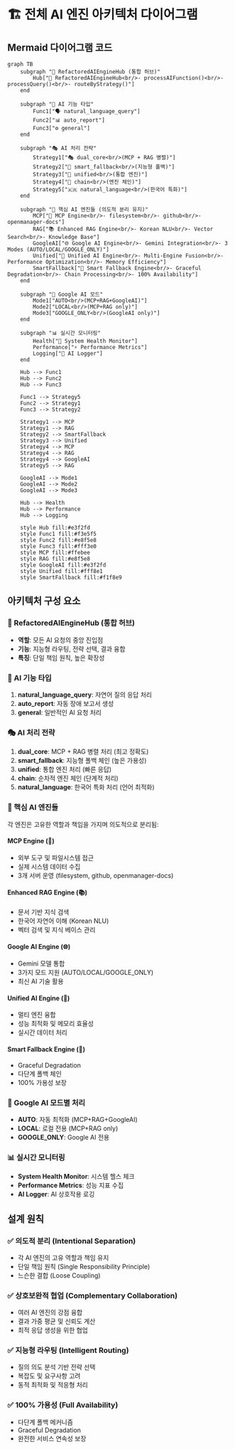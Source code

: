 # 🏗️ 전체 AI 엔진 아키텍처 다이어그램

## Mermaid 다이어그램 코드

```mermaid
graph TB
    subgraph "🎯 RefactoredAIEngineHub (통합 허브)"
        Hub["🚀 RefactoredAIEngineHub<br/>- processAIFunction()<br/>- processQuery()<br/>- routeByStrategy()"]
    end

    subgraph "🔄 AI 기능 타입"
        Func1["🗣️ natural_language_query"]
        Func2["📊 auto_report"]
        Func3["⚙️ general"]
    end

    subgraph "🎭 AI 처리 전략"
        Strategy1["🎭 dual_core<br/>(MCP + RAG 병렬)"]
        Strategy2["🧠 smart_fallback<br/>(지능형 폴백)"]
        Strategy3["🚀 unified<br/>(통합 엔진)"]
        Strategy4["🔗 chain<br/>(엔진 체인)"]
        Strategy5["🇰🇷 natural_language<br/>(한국어 특화)"]
    end

    subgraph "🤖 핵심 AI 엔진들 (의도적 분리 유지)"
        MCP["🔧 MCP Engine<br/>- filesystem<br/>- github<br/>- openmanager-docs"]
        RAG["📚 Enhanced RAG Engine<br/>- Korean NLU<br/>- Vector Search<br/>- Knowledge Base"]
        GoogleAI["🌐 Google AI Engine<br/>- Gemini Integration<br/>- 3 Modes (AUTO/LOCAL/GOOGLE_ONLY)"]
        Unified["🚀 Unified AI Engine<br/>- Multi-Engine Fusion<br/>- Performance Optimization<br/>- Memory Efficiency"]
        SmartFallback["🧠 Smart Fallback Engine<br/>- Graceful Degradation<br/>- Chain Processing<br/>- 100% Availability"]
    end

    subgraph "🔄 Google AI 모드"
        Mode1["AUTO<br/>(MCP+RAG+GoogleAI)"]
        Mode2["LOCAL<br/>(MCP+RAG only)"]
        Mode3["GOOGLE_ONLY<br/>(GoogleAI only)"]
    end

    subgraph "📊 실시간 모니터링"
        Health["🏥 System Health Monitor"]
        Performance["⚡ Performance Metrics"]
        Logging["📝 AI Logger"]
    end

    Hub --> Func1
    Hub --> Func2
    Hub --> Func3

    Func1 --> Strategy5
    Func2 --> Strategy1
    Func3 --> Strategy2

    Strategy1 --> MCP
    Strategy1 --> RAG
    Strategy2 --> SmartFallback
    Strategy3 --> Unified
    Strategy4 --> MCP
    Strategy4 --> RAG
    Strategy4 --> GoogleAI
    Strategy5 --> RAG

    GoogleAI --> Mode1
    GoogleAI --> Mode2
    GoogleAI --> Mode3

    Hub --> Health
    Hub --> Performance
    Hub --> Logging

    style Hub fill:#e3f2fd
    style Func1 fill:#f3e5f5
    style Func2 fill:#e8f5e8
    style Func3 fill:#fff3e0
    style MCP fill:#ffebee
    style RAG fill:#e8f5e8
    style GoogleAI fill:#e3f2fd
    style Unified fill:#fff8e1
    style SmartFallback fill:#f1f8e9
```

## 아키텍처 구성 요소

### 🎯 RefactoredAIEngineHub (통합 허브)

- **역할**: 모든 AI 요청의 중앙 진입점
- **기능**: 지능형 라우팅, 전략 선택, 결과 융합
- **특징**: 단일 책임 원칙, 높은 확장성

### 🔄 AI 기능 타입

1. **natural_language_query**: 자연어 질의 응답 처리
2. **auto_report**: 자동 장애 보고서 생성
3. **general**: 일반적인 AI 요청 처리

### 🎭 AI 처리 전략

1. **dual_core**: MCP + RAG 병렬 처리 (최고 정확도)
2. **smart_fallback**: 지능형 폴백 체인 (높은 가용성)
3. **unified**: 통합 엔진 처리 (빠른 응답)
4. **chain**: 순차적 엔진 체인 (단계적 처리)
5. **natural_language**: 한국어 특화 처리 (언어 최적화)

### 🤖 핵심 AI 엔진들

각 엔진은 고유한 역할과 책임을 가지며 의도적으로 분리됨:

#### MCP Engine (🔧)

- 외부 도구 및 파일시스템 접근
- 실제 시스템 데이터 수집
- 3개 서버 운영 (filesystem, github, openmanager-docs)

#### Enhanced RAG Engine (📚)

- 문서 기반 지식 검색
- 한국어 자연어 이해 (Korean NLU)
- 벡터 검색 및 지식 베이스 관리

#### Google AI Engine (🌐)

- Gemini 모델 통합
- 3가지 모드 지원 (AUTO/LOCAL/GOOGLE_ONLY)
- 최신 AI 기술 활용

#### Unified AI Engine (🚀)

- 멀티 엔진 융합
- 성능 최적화 및 메모리 효율성
- 실시간 데이터 처리

#### Smart Fallback Engine (🧠)

- Graceful Degradation
- 다단계 폴백 체인
- 100% 가용성 보장

### 🔄 Google AI 모드별 처리

- **AUTO**: 자동 최적화 (MCP+RAG+GoogleAI)
- **LOCAL**: 로컬 전용 (MCP+RAG only)
- **GOOGLE_ONLY**: Google AI 전용

### 📊 실시간 모니터링

- **System Health Monitor**: 시스템 헬스 체크
- **Performance Metrics**: 성능 지표 수집
- **AI Logger**: AI 상호작용 로깅

## 설계 원칙

### ✅ 의도적 분리 (Intentional Separation)

- 각 AI 엔진의 고유 역할과 책임 유지
- 단일 책임 원칙 (Single Responsibility Principle)
- 느슨한 결합 (Loose Coupling)

### ✅ 상호보완적 협업 (Complementary Collaboration)

- 여러 AI 엔진의 강점 융합
- 결과 가중 평균 및 신뢰도 계산
- 최적 응답 생성을 위한 협업

### ✅ 지능형 라우팅 (Intelligent Routing)

- 질의 의도 분석 기반 전략 선택
- 복잡도 및 요구사항 고려
- 동적 최적화 및 적응형 처리

### ✅ 100% 가용성 (Full Availability)

- 다단계 폴백 메커니즘
- Graceful Degradation
- 완전한 서비스 연속성 보장
